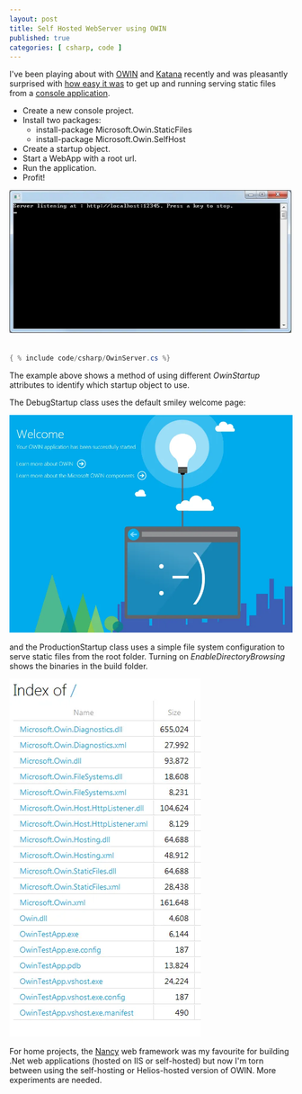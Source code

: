 ```yaml
---
layout: post
title: Self Hosted WebServer using OWIN
published: true
categories: [ csharp, code ]
---
```


I've been playing about with [OWIN](http://owin.org/) and [Katana](http://msdn.microsoft.com/en-us/magazine/dn451439.aspx) 
recently and was pleasantly surprised with [how easy it was](http://www.asp.net/aspnet/overview/owin-and-katana/an-overview-of-project-katana) 
to get up and running serving static files from a [console application](http://www.asp.net/aspnet/overview/owin-and-katana/getting-started-with-owin-and-katana).

* Create a new console project.
* Install two packages:
	* install-package Microsoft.Owin.StaticFiles
	* install-package Microsoft.Owin.SelfHost
* Create a startup object.
* Start a WebApp with a root url.
* Run the application.
* Profit!

![console](/img/posts/self-hosted-webserver-using-owin/console.webp)

~~~csharp

{ % include code/csharp/OwinServer.cs %}

~~~

The example above shows a method of using different *OwinStartup* attributes 
to identify which startup object to use. 

The DebugStartup class uses the default smiley welcome page:

![welcome](/img/posts/self-hosted-webserver-using-owin/index-welcome.webp)

and the ProductionStartup class uses a simple file system configuration to 
serve static files from the root folder. Turning on *EnableDirectoryBrowsing* 
shows the binaries in the build folder.

![listing](/img/posts/self-hosted-webserver-using-owin/index-browse-folder.webp)

For home projects, the [Nancy](http://nancyfx.org/) web framework was my 
favourite for building .Net web applications (hosted on IIS or self-hosted) 
but now I'm torn between using the self-hosting or Helios-hosted version of 
OWIN. More experiments are needed.

